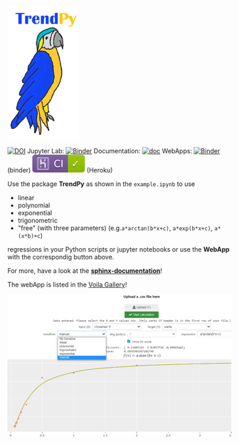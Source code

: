 <img src="figures/logo.jpg"  height="300"  />

[![DOI](https://zenodo.org/badge/DOI/10.5281/zenodo.7009281.svg)](https://doi.org/10.5281/zenodo.7009281) Jupyter Lab:   [![Binder](https://mybinder.org/badge_logo.svg)](https://mybinder.org/v2/gh/zolabar/trendPy/HEAD) Documentation: [![doc](https://img.shields.io/badge/Made%20with-Sphinx-1f425f.svg)](https://zolabar.github.io/trendPy/) WebApps: [![Binder](https://mybinder.org/badge_logo.svg)](https://mybinder.org/v2/gh/zolabar/trendPy/HEAD?urlpath=voila%2Frender%2F/trendpy_webapp.ipynb) (binder) [![example badge](figures/succeeded.svg)](https://trendpy.herokuapp.com/) (Heroku) 





Use the package **TrendPy** as shown in the ```example.ipynb``` to use 

* linear 
* polynomial
* exponential 
* trigonometric 
* "free" (with three parameters) (e.g.```a*arctan(b*x+c)```, ```a*exp(b*x+c)```, ```a*(x*b)+c```)

regressions in your Python scripts or jupyter notebooks or use the **WebApp** with the correspondig button above.

For more, have a look at the [**sphinx-documentation**](https://zolabar.github.io/trendPy/)!

The webApp is listed in the [Voila Gallery](https://voila-gallery.org/)!

<img src="figures/screenshot3.PNG"  />

